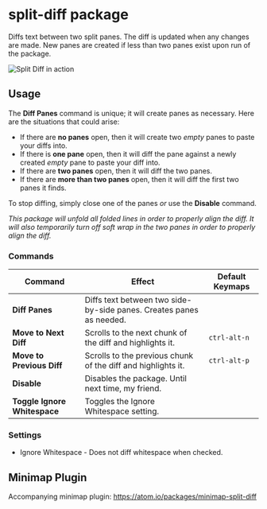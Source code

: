 # split-diff package

Diffs text between two split panes. The diff is updated when any changes are made. New panes are created if less than two panes exist upon run of the package.

![Split Diff in action](https://github.com/mupchrch/split-diff/raw/master/demo.gif)

## Usage

The **Diff Panes** command is unique; it will create panes as necessary. Here are the situations that could arise:

* If there are **no panes** open, then it will create two *empty* panes to paste your diffs into.
* If there is **one pane** open, then it will diff the pane against a newly created *empty* pane to paste your diff into.
* If there are **two panes** open, then it will diff the two panes.
* If there are **more than two panes** open, then it will diff the first two panes it finds.

To stop diffing, simply close one of the panes *or* use the **Disable** command.

*This package will unfold all folded lines in order to properly align the diff.*
*It will also temporarily turn off soft wrap in the two panes in order to properly align the diff.*

### Commands

| Command | Effect | Default Keymaps |
| ------- | ------ | --------------- |
| **Diff Panes** | Diffs text between two side-by-side panes. Creates panes as needed. |  |
| **Move to Next Diff** | Scrolls to the next chunk of the diff and highlights it. | `ctrl-alt-n` |
| **Move to Previous Diff** | Scrolls to the previous chunk of the diff and highlights it. | `ctrl-alt-p` |
| **Disable** | Disables the package. Until next time, my friend. |  |
| **Toggle Ignore Whitespace** | Toggles the Ignore Whitespace setting. |  |

### Settings
* Ignore Whitespace - Does not diff whitespace when checked.

## Minimap Plugin

Accompanying minimap plugin: https://atom.io/packages/minimap-split-diff
